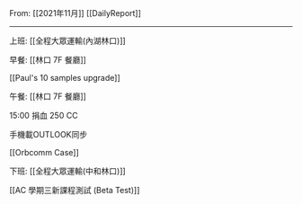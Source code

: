 From: [[2021年11月]]
[[DailyReport]]

---

上班: [[全程大眾運輸(內湖林口)]]

早餐: [[林口 7F 餐廳]]

[[Paul's 10 samples upgrade]]

午餐: [[林口 7F 餐廳]]

15:00 捐血 250 CC

手機載OUTLOOK同步

[[Orbcomm Case]]

下班: [[全程大眾運輸(中和林口)]]

[[AC 學期三新課程測試 (Beta Test)]]